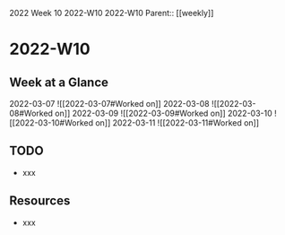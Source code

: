 2022 Week 10
2022-W10 2022-W10
Parent:: [[weekly]]

# 2022-W10

## Week at a Glance

2022-03-07
![[2022-03-07#Worked on]]
2022-03-08
![[2022-03-08#Worked on]]
2022-03-09
![[2022-03-09#Worked on]]
2022-03-10
![[2022-03-10#Worked on]]
2022-03-11
![[2022-03-11#Worked on]]

## TODO

- xxx

## Resources

- xxx


